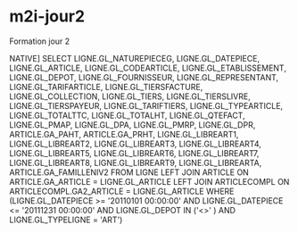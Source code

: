 # m2i-jour2
Formation jour 2


NATIVE] SELECT 
  LIGNE.GL_NATUREPIECEG, 
  LIGNE.GL_DATEPIECE, LIGNE.GL_ARTICLE, LIGNE.GL_CODEARTICLE, LIGNE.GL_ETABLISSEMENT, LIGNE.GL_DEPOT, 
  LIGNE.GL_FOURNISSEUR, LIGNE.GL_REPRESENTANT, LIGNE.GL_TARIFARTICLE, LIGNE.GL_TIERSFACTURE, LIGNE.GL_COLLECTION, 
  LIGNE.GL_TIERS, LIGNE.GL_TIERSLIVRE, LIGNE.GL_TIERSPAYEUR, LIGNE.GL_TARIFTIERS, 
  LIGNE.GL_TYPEARTICLE, LIGNE.GL_TOTALTTC, LIGNE.GL_TOTALHT, LIGNE.GL_QTEFACT, 
  LIGNE.GL_PMAP, LIGNE.GL_DPA, LIGNE.GL_PMRP, LIGNE.GL_DPR, ARTICLE.GA_PAHT, ARTICLE.GA_PRHT, 
  LIGNE.GL_LIBREART1, LIGNE.GL_LIBREART2, LIGNE.GL_LIBREART3, LIGNE.GL_LIBREART4, LIGNE.GL_LIBREART5, 
  LIGNE.GL_LIBREART6, LIGNE.GL_LIBREART7, LIGNE.GL_LIBREART8, LIGNE.GL_LIBREART9, LIGNE.GL_LIBREARTA, 
  ARTICLE.GA_FAMILLENIV2 
FROM 
  LIGNE 
  LEFT JOIN ARTICLE ON ARTICLE.GA_ARTICLE = LIGNE.GL_ARTICLE LEFT 
  JOIN ARTICLECOMPL ON ARTICLECOMPL.GA2_ARTICLE = LIGNE.GL_ARTICLE 
WHERE 
  (LIGNE.GL_DATEPIECE >= '20110101 00:00:00' AND LIGNE.GL_DATEPIECE <= '20111231 00:00:00' AND LIGNE.GL_DEPOT IN ('<<Tous>>' ) AND LIGNE.GL_TYPELIGNE = 'ART')
  
  